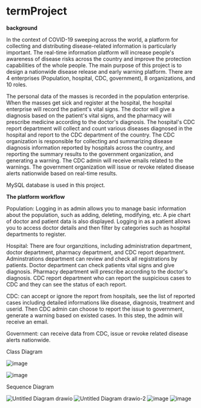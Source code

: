 # termProject

**background**

In the context of COVID-19 sweeping across the world, a platform for collecting and distributing disease-related information is particularly important. The real-time information platform will increase people's awareness of disease risks across the country and improve the protection capabilities of the whole people. The main purpose of this project is to design a nationwide disease release and early warning platform. There are 4 enterprises (Population, hospital, CDC, government), 8 organizations, and 10 roles. 

The personal data of the masses is recorded in the population enterprise. When the masses get sick and register at the hospital, the hospital enterprise will record the patient's vital signs. The doctor will give a diagnosis based on the patient's vital signs, and the pharmacy will prescribe medicine according to the doctor's diagnosis. The hospital's CDC report department will collect and count various diseases diagnosed in the hospital and report to the CDC department of the country. The CDC organization is responsible for collecting and summarizing disease diagnosis information reported by hospitals across the country, and reporting the summary results to the government organization, and generating a warning. The CDC admin will receive emails related to the warnings. The government organization will issue or revoke related disease alerts nationwide based on real-time results. 

MySQL database is used in this project.


**The platform workflow**

Population:
Logging in as admin allows you to manage basic information about the population, such as adding, deleting, modifying, etc. A pie chart of doctor and patient data is also displayed.
Logging in as a patient allows you to access doctor details and then filter by categories such as hospital departments to register.

Hospital: 
There are four organzitions, including administration department, doctor department, pharmacy department, and CDC report department.
Adminstrations department can review and check all registrations by patients.
Doctor department can check patients vital signs and give diagnosis.
Pharmacy department will prescribe according to the doctor's diagnosis.
CDC report department who can report the suspicious cases to CDC and they can see the status of each report. 

CDC: can accept or ignore the report from hospitals, see the list of reported cases including detailed informations like disease, diagnosis, treatment and userid. Then CDC admin can choose to report the issue to government, generate a warning based on existed cases. In this step, the admin will receive an email.

Government: can receive data from CDC, issue or revoke related disease alerts nationwide.




Class Diagram


![image](https://user-images.githubusercontent.com/113845857/207117392-99676bfc-dc38-4931-b564-1184d9ff7973.png)




![image](https://user-images.githubusercontent.com/113845857/207117763-4bdba929-2f06-4603-81ac-e4bf686a50c1.png)



Sequence Diagram


![Untitled Diagram drawio](https://user-images.githubusercontent.com/97858633/207393089-c5c721d5-9f2a-4ec6-ba91-c2117ccbe8ba.png)
![Untitled Diagram drawio-2](https://user-images.githubusercontent.com/97858633/207396093-57f9eb15-ddb7-44f9-bfdc-5263c1d61931.png)
![image](https://user-images.githubusercontent.com/113648313/207401316-e44f886c-4551-457c-bbcf-897af7f8beff.png)
![image](https://user-images.githubusercontent.com/113845857/207423298-c53855a7-6f7a-4683-bb99-8234457a61fb.png)

